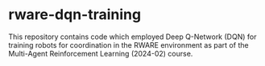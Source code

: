 # rware-dqn-training
This repository contains code which employed Deep Q-Network (DQN) for training robots for coordination in the RWARE environment as part of the Multi-Agent Reinforcement Learning (2024-02) course.
